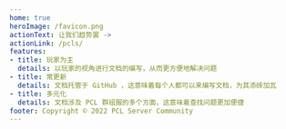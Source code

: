 ```yaml
---
home: true
heroImage: /favicon.png
actionText: 让我们趋势罢 ->
actionLink: /pcls/
features:
- title: 玩家为主
  details: 以玩家的视角进行文档的编写，从而更方便地解决问题
- title: 常更新
  details: 文档托管于 GitHub ，这意味着每个人都可以来编写文档，为其添砖加瓦
- title: 多元化
  details: 文档涉及 PCL 群组服的多个方面，这意味着查找问题更加便捷
footer: Copyright © 2022 PCL Server Community
---
```

